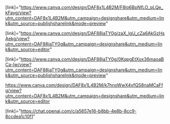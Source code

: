 [link]="https://www.canva.com/design/DAF8x1L4B2M/F8lo6BpNfLO_pLQe_kFayg/view?utm_content=DAF8x1L4B2M&utm_campaign=designshare&utm_medium=link&utm_source=publishsharelink&mode=preview"


[link]="https://www.canva.com/design/DAF88jaTY0g/zaX_lgU_cZa6AkGzHsAekg/view?utm_content=DAF88jaTY0g&utm_campaign=designshare&utm_medium=link&utm_source=editor"

[link]="https://www.canva.com/design/DAF88jaTY0g/0KqpgEtXox36maoaBCa-Iw/view?utm_content=DAF88jaTY0g&utm_campaign=designshare&utm_medium=link&utm_source=publishsharelink&mode=preview"




https://www.canva.com/design/DAF8x1L4B2M/k7hnoWwX4xfQS8naMCaFfg/view?utm_content=DAF8x1L4B2M&utm_campaign=designshare&utm_medium=link&utm_source=editor



[link]="https://chat.openai.com/c/a5657e16-b8bb-4e8b-8cc9-8ccdea1c10f1"

